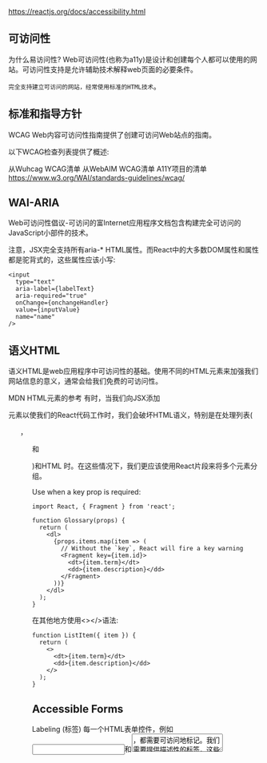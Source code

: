 https://reactjs.org/docs/accessibility.html

## 可访问性
为什么易访问性?
Web可访问性(也称为a11y)是设计和创建每个人都可以使用的网站。可访问性支持是允许辅助技术解释web页面的必要条件。

`完全支持建立可访问的网站，经常使用标准的HTML技术`。

## 标准和指导方针
WCAG
Web内容可访问性指南提供了创建可访问Web站点的指南。

以下WCAG检查列表提供了概述:

从Wuhcag WCAG清单
从WebAIM WCAG清单
A11Y项目的清单
https://www.w3.org/WAI/standards-guidelines/wcag/

## WAI-ARIA
Web可访问性倡议-可访问的富Internet应用程序文档包含构建完全可访问的JavaScript小部件的技术。

注意，JSX完全支持所有aria-* HTML属性。而React中的大多数DOM属性和属性都是驼背式的，这些属性应该小写:
```
<input
  type="text" 
  aria-label={labelText}
  aria-required="true"
  onChange={onchangeHandler}
  value={inputValue}
  name="name"
/>
```

## 语义HTML
语义HTML是web应用程序中可访问性的基础。使用不同的HTML元素来加强我们网站信息的意义，通常会给我们免费的可访问性。

MDN HTML元素的参考
有时，当我们向JSX添加<div>元素以使我们的React代码工作时，我们会破坏HTML语义，特别是在处理列表(<ol>， <ul>和<dl>)和HTML <table>时。在这些情况下，我们更应该使用React片段来将多个元素分组。

Use <Fragment> when a key prop is required:
```
import React, { Fragment } from 'react';

function Glossary(props) {
  return (
    <dl>
      {props.items.map(item => (
        // Without the `key`, React will fire a key warning
        <Fragment key={item.id}>
          <dt>{item.term}</dt>
          <dd>{item.description}</dd>
        </Fragment>
      ))}
    </dl>
  );
}
```
在其他地方使用<></>语法:
```
function ListItem({ item }) {
  return ( 
    <>
      <dt>{item.term}</dt>
      <dd>{item.description}</dd>
    </>
  );    
}
```

## Accessible Forms
Labeling (标签)
每一个HTML表单控件，例如<input>和<textarea>，都需要可访问地标记。我们需要提供描述性的标签，这些标签也暴露给屏幕阅读器。

下面的资源向我们展示了如何做到这一点:

W3C向我们展示了如何标记元素
WebAIM向我们展示了如何标记元素
Paciello的团体解释了可访问的名称
尽管这些标准的HTML实践可以直接在React中使用，但是请注意，for属性是在JSX中作为htmlFor编写的:
```
<label htmlFor="namedInput">Name:</label>
<input id="namedInput" type="text" name="name"/>
```

## 通知用户错误。
所有用户都需要理解错误情况。下面的链接也向我们展示了如何向屏幕阅读器显示错误文本:

W3C演示了用户通知
WebAIM关注表单验证

## Focus Control 集中控制
确保您的web应用程序只能完全使用键盘操作:

WebAIM谈论键盘可访问性

## 键盘焦点和焦点轮廓
键盘焦点指的是DOM中选择接受键盘输入的当前元素。我们看到它到处都是一个焦点轮廓，类似如下图所示:

蓝色键盘焦点轮廓围绕一个选定的链接。
只需要使用CSS来删除这个大纲，例如通过设置大纲:0，如果你用另一个焦点轮廓实现来替换它。

## 跳转到所需内容的机制
提供一种机制，允许用户跳过应用程序中的导航部分，因为这将帮助并加快键盘导航。

Skiplinks或Skip导航链接是隐藏的导航链接，只有当键盘用户与页面交互时才会显示出来。它们很容易实现内部页面锚点和一些样式:

WebAIM -跳过导航链接
还可以使用地标元素和角色，如<main>和<aside>，将页面区域划分为辅助技术，使用户可以快速导航到这些部分。

阅读更多关于使用这些元素来增强可访问性的信息:

可访问的地标

## Programmatically managing focus 以编程方式管理重点
我们的React应用程序在运行时不断修改HTML DOM，有时会导致键盘焦点丢失或设置为一个意外的元素。为了修复这个问题，我们需要以编程的方式将键盘焦点指向正确的方向。例如，关闭模式窗口后，将键盘焦点重新设置为打开模式窗口的按钮。

MDN Web文档对此进行了研究，并描述了如何构建可在键盘上导航的JavaScript小部件。

要在React中设置焦点，可以使用Refs来设置DOM元素。

使用此方法，我们首先创建组件类JSX中的一个元素的ref:
```
class CustomTextInput extends React.Component {
  constructor(props) {
    super(props);
    //创建一个ref来存储textInput DOM元素
    this.textInput = React.createRef();
  }
  render() {
  //使用' ref '回调来存储对文本输入DOM的引用
  //实例字段中的元素(例如this.textInput)。
    return (
      <input
        type="text"
        ref={this.textInput}
      />
    );
  }
}
```
然后，在需要时，我们可以将其集中在组件的其他部分:
```
focus() {
 //使用原始DOM API显式地集中文本输入
 //注意:我们正在访问“当前”来获取DOM节点。
  this.textInput.current.focus();
}
```
有时，父组件需要设置焦点给子组件中的元素。我们可以通过子组件上的一个特殊的prop将DOM refs公开给父组件，该prop将父组件的ref转发给子组件的DOM节点。
```
function CustomTextInput(props) {
  return (
    <div>
      <input ref={props.inputRef} />
    </div>
  );
}

class Parent extends React.Component {
  constructor(props) {
    super(props);
    this.inputElement = React.createRef();
  }
  render() {
    return (
      <CustomTextInput inputRef={this.inputElement} />
    );
  }
}
/>

// Now you can set focus when required.
this.inputElement.current.focus();
```
当使用HOC扩展组件时，建议使用React的forwardref函数将ref转发到封装的组件。如果第三方没有实现ref转发，那么上述模式仍然可以用作回退。

一个很好的焦点管理例子是反应堆-阿里-模态。这是一个相对少见的完全可访问模式窗口的例子。它不仅设置了取消按钮的初始焦点(防止键盘用户意外激活成功动作)，并在模式中设置了键盘焦点，还将焦点重新设置为最初触发模式的元素。

注意:
虽然这是一个非常重要的可访问性特性，但它也是一种应该审慎使用的技术。当键盘受到干扰时，使用它来修复键盘焦点流，而不是试着并预测用户希望如何使用应用程序。

## 更复杂的小部件
更复杂的用户体验不应该意味着更难以访问。尽管可访问性最容易通过尽可能接近HTML的编码实现，但即使是最复杂的小部件也可以可访问地编码。

在这里，我们需要了解ARIA角色以及ARIA状态和属性。这些工具箱中充满了HTML属性，这些属性在JSX中得到了充分的支持，使我们能够构建完全可访问的、功能强大的React组件。

每种类型的小部件都有特定的设计模式，用户和用户代理都希望以某种方式工作:

WAI-ARIA创作实践——设计模式和小部件
Heydon Pickering - ARIA示例
包容的组件

## Other Points for Consideration其他考虑点
设置语言
显示页面文本的人类语言，因为屏幕阅读器软件使用它来选择正确的语音设置:

WebAIM -文档语言

## 设置文档标题
设置文档<title>以正确描述当前页面内容，这样可以确保用户仍然知道当前页面上下文:

理解文档标题要求
我们可以使用React Document Title Componen设置它。

## 颜色对比
确保你的网站上所有可读的文字都有足够的颜色对比，以保持低视力用户的最大可读性:

WCAG -了解颜色对比要求。
关于颜色对比的一切以及为什么你应该重新思考它
什么是色彩对比
手工计算网站中所有情况的正确颜色组合可能会很麻烦，因此，您可以使用颜色计算整个可访问的调色板。

下面提到的aXe和WAVE工具都包括颜色对比测试，并将报告对比度错误。

如果你想扩展你的对比测试能力，你可以使用以下工具:

WebAIM -颜色对比检查器
Paciello的色彩对比分析仪

## 开发和测试工具
我们可以使用许多工具来帮助创建可访问的web应用程序。

键盘
到目前为止，最简单的也是最重要的检查之一是测试你的整个网站是否可以单独使用。通过:

插入你的鼠标。
使用Tab和Shift+Tab浏览。
使用Enter来激活元素。
在需要时，使用键盘箭头键与一些元素交互，如菜单和下拉菜单。

## Development assistance
我们可以直接在JSX代码中检查一些可访问性特性。通常，JSX aware IDE中已经为ARIA角色、状态和属性提供了智能感知检查。我们还可以访问以下工具:

eslint-plugin-jsx-a11y
ESLint -plugin- JSX -a11y插件为您的jslint提供了关于可访问性问题的AST linting反馈。许多IDE允许您直接将这些发现集成到代码分析和源代码窗口中。

Create React App中有这个插件，它激活了一些规则。如果您想启用更多的可访问性规则，您可以使用以下内容在项目的根目录中创建.eslintrc文件:
```
{
  "extends": ["react-app", "plugin:jsx-a11y/recommended"],
  "plugins": ["jsx-a11y"]
}
```
## 在浏览器中测试可访问性。
有许多工具可以在浏览器中对web页面执行可访问性审计。请将它们与这里提到的其他可访问性检查结合使用，因为它们只能测试HTML的技术可访问性。

斧,aXe-core react-axe
Deque Systems为应用程序的自动化和端到端可访问性测试提供了轴核。这个模块包括Selenium的集成。

可访问性引擎或aXe，是构建在ax -core上的可访问性检查器浏览器扩展。

您还可以在开发和调试过程中使用“反应斧”模块直接向控制台报告这些可访问性结果。

## 屏幕阅读器
使用屏幕阅读器进行测试应该是可访问性测试的一部分。

请注意浏览器/屏幕阅读器的组合很重要。建议您在最适合您选择的屏幕阅读器的浏览器中测试应用程序。

## 常用的屏幕阅读器
改良式戏剧活动在Firefox中
非可视桌面访问或NVDA是一种广泛使用的开源Windows屏幕阅读器。

## 其他屏幕阅读器
在Google Chrome ChromeVox
ChromeVox是Chromebooks上的一个集成屏幕阅读器，可以作为谷歌Chrome的扩展。

关于如何最好地使用ChromeVox，请参考以下指南:

谷歌Chromebook帮助-使用内置的屏幕阅读器
ChromeVox经典键盘快捷方式参考。